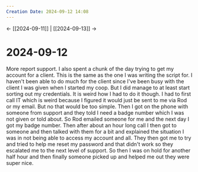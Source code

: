 ```yaml
---
Creation Date: 2024-09-12 14:08
---
```


<- [[2024-09-11]] | [[2024-09-13]]  ->

# 2024-09-12
More report support. I also spent a chunk of the day trying to get my account for a client. This is the same as the one I was writing the script for. I haven't been able to do much for the client since I've been busy with the client I was given when I started my coop. But I did manage to at least start sorting out my credentials. It is weird how I had to do it though. I had to first call IT which is weird because I figured it would just be sent to me via Rod or my email. But no that would be too simple. Then I got on the phone with someone from support and they told I need a badge number which I was not given or told about. So Rod emailed someone for me and the next day I got my badge number. Then after about an hour long call I then got to someone and then talked with them for a bit and explained the situation I was in not being able to access my account and all. They then got me to try and tried to help me reset my password and that didn't work so they escalated me to the next level of support. So then I was on hold for another half hour and then finally someone picked up and helped me out they were super nice. 